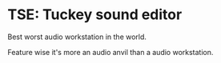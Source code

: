 # TSE: Tuckey sound editor

Best worst audio workstation in the world.

Feature wise it's more an audio anvil than a audio workstation.

